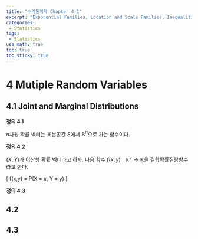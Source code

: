 ```yaml
---
title: "수리통계학 Chapter 4-1"
excerpt: "Exponential Families, Location and Scale Families, Inequalities and Identities"
categories:
 - Statistics
tags:
 - Statistics       
use_math: true
toc: true
toc_sticky: true
---
```


# 4 Mutiple Random Variables

## 4.1 Joint and Marginal Distributions

**정의 4.1**

$n$차원 확률 벡터는 표본공간 $S$에서 $\mathbb R^n$으로 가는 함수이다.


**정의 4.2**

$(X,Y)$가 이산형 확률 벡터라고 하자. 다음 함수 $f(x,y) : \mathbb R^2 \to \mathbb R$을 결합확률질량함수라고 한다. 

\[
    f(x,y) = P(X = x, Y = y)
\]

**정의 4.3**


## 4.2

## 4.3